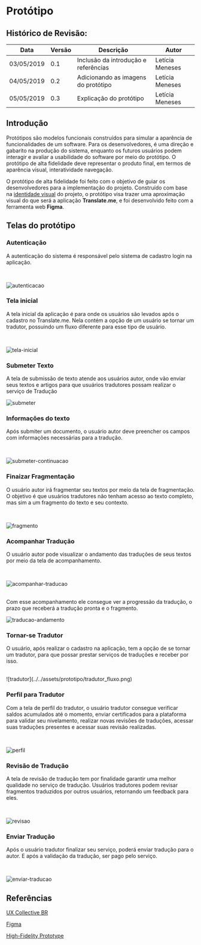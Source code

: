 


# Protótipo

## Histórico de Revisão:
| Data | Versão | Descrição | Autor |
|---|---|---|---|
| 03/05/2019 | 0.1 | Inclusão da introdução e referências | Letícia Meneses |
| 04/05/2019 | 0.2 | Adicionando as imagens do protótipo | Letícia Meneses |
|05/05/2019 | 0.3 | Explicação do protótipo | Letícia Meneses |

## Introdução
Protótipos são modelos funcionais construídos para simular a aparência de funcionalidades de um software. Para os desenvolvedores, é uma direção e gabarito na produção do sistema, enquanto os futuros usuários podem interagir e avaliar a usabilidade do software por meio do protótipo. O protótipo de alta fidelidade deve representar o produto final, em termos de aparência visual, interatividade navegação.

O protótipo de alta fidelidade foi feito com o objetivo de guiar os desenvolvedores para a implementação do projeto. Construído com base na [identidade visual](documentos/projeto/identidade_visual.md) do projeto, o protótipo visa trazer uma aproximação visual do que será a aplicação **Translate.me**, e foi desenvolvido feito com a ferramenta web **Figma**.

## Telas do protótipo

### Autenticação
A autenticação do sistema é responsável pelo sistema de cadastro login na aplicação.

<br>

![autenticacao](../../assets/prototipo/autenticacao.png)

### Tela inicial
A tela inicial da aplicação é para onde os usuários são levados após o cadastro no Translate.me. Nela contém a opção de um usuário se tornar um tradutor, possuindo um fluxo diferente para esse tipo de usuário.

<br>

![tela-inicial](../../assets/prototipo/inicial.png)

### Submeter Texto
A tela de submissão de texto atende aos usuários autor, onde vão enviar seus textos e artigos para que usuários tradutores possam realizar o serviço de Tradução
<br>

![submeter](../../assets/prototipo/submeter.png)

### Informações do texto
Após submiter um documento, o usuário autor deve preencher os campos com informações necessárias para a tradução.

<br>

![submeter-continuacao](../../assets/prototipo/submissao_continua.png)

### Finaizar Fragmentação
O usuário autor irá fragmentar seu textos por meio da tela de fragmentação. O objetivo é que usuários tradutores não tenham acesso ao texto completo, mas sim a um fragmento do texto e seu contexto.

<br>

![fragmento](../../assets/prototipo/fragmento.png)

### Acompanhar Tradução
O usuário autor pode visualizar o andamento das traduções de seus textos por meio da tela de acompanhamento.

<br>

![acompanhar-traducao](../../assets/prototipo/acompanha.png)

<br>
Com esse acompanhamento ele consegue ver a progressão da tradução, o prazo que receberá a tradução pronta e o fragmento.

<br>

![traducao-andamento](../../assets/prototipo/traducao_andamento.png)

### Tornar-se Tradutor
O usuário, após realizar o cadastro na aplicação, tem a opção de se tornar um tradutor, para que possar prestar serviços de traduções e receber por isso.

<br>
![tradutor](../../assets/prototipo/tradutor_fluxo.png)

### Perfil para Tradutor
Com a tela de perfil do tradutor, o usuário tradutor consegue verificar saldos acumulados até o momento, enviar certificados para a plataforma para validar seu nivelamento, realizar novas revisões de traduções, acessar suas traduções presentes e acessar suas revisão realizadas.

<br>

![perfil](../../assets/prototipo/perfil.png)

### Revisão de Tradução
A tela de revisão de tradução tem por finalidade garantir uma melhor qualidade no serviço de tradução. Usuários tradutores podem revisar fragmentos traduzidos por outros usuários, retornando um feedback para eles.

<br>

![revisao](../../assets/prototipo/revisao.png)


### Enviar Tradução

Após o usuário tradutor finalizar seu serviço, poderá enviar tradução para o autor. E após a validação da tradução, ser pago pelo serviço.

<br>


![enviar-traducao](../../assets/prototipo/enviar_traducao.png)


## Referências
[UX Collective BR](https://brasil.uxdesign.cc/uma-r%C3%A1pido-estudo-de-prototipagem-81a1b300471b)

[Figma](https://www.figma.com/)

[High-Fidelity Prototype](https://www.usability.gov/what-and-why/glossary/high-fidelity-prototype.html)
